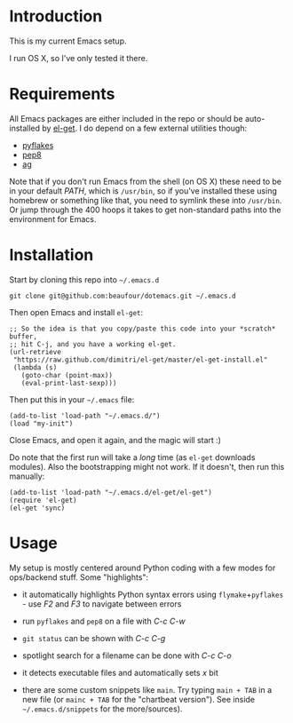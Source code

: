 Introduction
============
This is my current Emacs setup.

I run OS X, so I've only tested it there.

Requirements
============

All Emacs packages are either included in the repo or should be
auto-installed by [el-get](https://github.com/dimitri/el-get). I do
depend on a few external utilities though:

* [pyflakes](http://pypi.python.org/pypi/pyflakes)
* [pep8](http://pypi.python.org/pypi/pep8)
* [ag](https://github.com/ggreer/the_silver_searcher)

Note that if you don't run Emacs from the shell (on OS X) these need
to be in your default _PATH_, which is `/usr/bin`, so if you've
installed these using homebrew or something like that, you need to
symlink these into `/usr/bin`. Or jump through the 400 hoops it takes
to get non-standard paths into the environment for Emacs.

Installation
============

Start by cloning this repo into `~/.emacs.d`

    git clone git@github.com:beaufour/dotemacs.git ~/.emacs.d

Then open Emacs and install `el-get`:

    ;; So the idea is that you copy/paste this code into your *scratch* buffer,
    ;; hit C-j, and you have a working el-get.
    (url-retrieve
     "https://raw.github.com/dimitri/el-get/master/el-get-install.el"
     (lambda (s)
       (goto-char (point-max))
       (eval-print-last-sexp)))

Then put this in your `~/.emacs` file:

    (add-to-list 'load-path "~/.emacs.d/")
    (load "my-init")

Close Emacs, and open it again, and the magic will start :)

Do note that the first run will take a *long* time (as `el-get`
downloads modules). Also the bootstrapping might not work. If it
doesn't, then run this manually:

    (add-to-list 'load-path "~/.emacs.d/el-get/el-get")
    (require 'el-get)
    (el-get 'sync)


Usage
=====

My setup is mostly centered around Python coding with a few modes for
ops/backend stuff. Some "highlights":

* it automatically highlights Python syntax errors using
`flymake`+`pyflakes` - use _F2_ and _F3_ to navigate between errors

* run `pyflakes` and `pep8` on a file with _C-c C-w_

* `git status` can be shown with _C-c C-g_

* spotlight search for a filename can be done with _C-c C-o_

* it detects executable files and automatically sets _x_ bit

* there are some custom snippets like `main`. Try typing `main + TAB`
  in a new file (or `mainc + TAB` for the "chartbeat version"). See
  inside `~/.emacs.d/snippets` for the more/sources).
